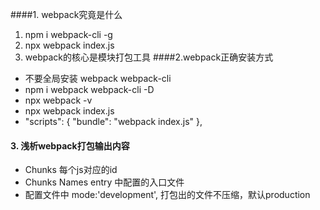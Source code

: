####1. webpack究竟是什么
1. npm i webpack-cli -g
2. npx webpack index.js
3. webpack的核心是模块打包工具
####2.webpack正确安装方式
- 不要全局安装 webpack webpack-cli
- npm i webpack webpack-cli -D
- npx webpack -v
- npx webpack index.js
-  "scripts": {
        "bundle": "webpack index.js"
    },
#### 3. 浅析webpack打包输出内容
- Chunks 每个js对应的id
- Chunks Names entry 中配置的入口文件
-  配置文件中 mode:'development', 打包出的文件不压缩，默认production
